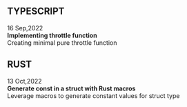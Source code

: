 
## TYPESCRIPT
16 Sep,2022\
**Implementing throttle function**\
Creating minimal pure throttle function

## RUST
13 Oct,2022\
**Generate const in a struct with Rust macros**\
Leverage macros to generate constant values for struct type
